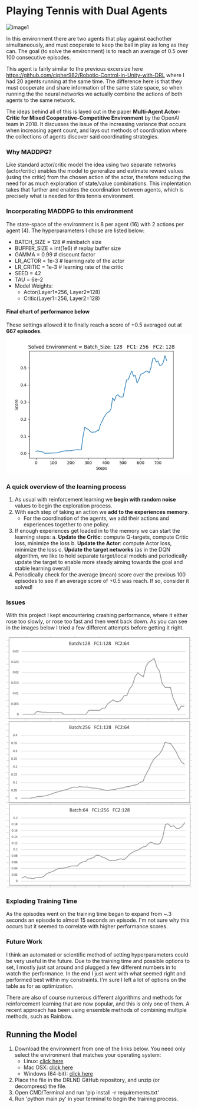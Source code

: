 [image1]: https://user-images.githubusercontent.com/10624937/42135623-e770e354-7d12-11e8-998d-29fc74429ca2.gif "Trained Agent"
[image2]: https://raw.githubusercontent.com/cipher982/playing-tennis-deep-reinforcement-learning/master/images/Screen%20Shot%202019-01-15%20at%2011.06.50%20PM.png
[image3]:https://raw.githubusercontent.com/cipher982/playing-tennis-deep-reinforcement-learning/master/images/final_model_performance.png


# Playing Tennis with Dual Agents
![image1]

In this environment there are two agents that play against eachother simultaneously, and must cooperate to keep the ball in play as long as they can. The goal (to solve the environment) is to reach an average of 0.5 over 100 consecutive episodes.

This agent is fairly similar to the previous excersize here https://github.com/cipher982/Robotic-Control-in-Unity-with-DRL where I had 20 agents running at the same time. The difference here is that they must cooperate and share information of the same state space, so when running the the neural networks we actually combine the actions of both agents to the same network.

The ideas behind all of this is layed out in the paper **Multi-Agent Actor-Critic for Mixed
Cooperative-Competitive Environment** by the OpenAI team in 2018. It discusses the issue of the increasing variance that occurs when increasing agent count, and lays out methods of coordination where the collections of agents discover said coordinating strategies.

### Why MADDPG?
Like standard actor/critic model the idea using two separate networks (actor/critic) enables the model to generalize and estimate reward values (using the critic) from the chosen action of the actor, therefore reducing the need for as much exploration of state/value combinations. This implentation takes that further and enables the coordination between agents, which is precisely what is needed for this tennis environment.

### Incorporating MADDPG to this environment
The state-space of the environment is 8 per agent (16) with 2 actions per agent (4). The hyperparameters I chose are listed below:
- BATCH_SIZE = 128        # minibatch size
- BUFFER_SIZE = int(1e6)  # replay buffer size
- GAMMA = 0.99            # discount factor
- LR_ACTOR = 1e-3         # learning rate of the actor
- LR_CRITIC = 1e-3        # learning rate of the critic
- SEED = 42
- TAU = 6e-2    
- Model Weights:
    - Actor(Layer1=256, Layer2=128) 
    - Critic(Layer1=256, Layer2=128)
    
#### Final chart of performance below
These settings allowed it to finally reach a score of +0.5 averaged out at **667 episodes**.
![image3]
  
### A quick overview of the learning process
1. As usual with reinforcement learning we **begin with random noise** values to begin the exploration process. 
2. With each step of taking an action we **add to the experiences memory**.
    - For the coordination of the agents, we add their actions and experiences together to one policy.
3. If enough experiences get loaded in to the memory we can start the learning steps:
    a. **Update the Critic**: compute Q-targets, compute Critic loss, minimize the loss
    b. **Update the Actor**: compute Actor loss, minimize the loss
    c. **Update the target networks** (as in the DQN algorithm, we like to hold separate target/local models and periodically update the target to enable more steady aiming towards the goal and stable learning overall)
4. Periodically check for the average (mean) score over the previous 100 episodes to see if an average score of +0.5 was reach. If so, consider it solved!

### Issues
With this project I kept encountering crashing performance, where it either rose too slowly, or rose too fast and then went back down. As you can see in the images below I tried a few different attempts before getting it right.

![image2]

### Exploding Training Time
As the episodes went on the training time began to expand from ~.3 seconds an episode to almost 15 seconds an episode. I'm not sure why this occurs but it seemed to correlate with higher performance scores.


### Future Work
I think an automated or scientific method of setting hyperparameters could be very useful in the future. Due to the training time and possible options to set, I mostly just sat around and plugged a few different numbers in to watch the performance. In the end I just went with what seemed right and performed best within my constraints. I'm sure I left a lot of options on the table as for as optimization. 

There are also of course numerous different algorithms and methods for reinforcement learning that are now popular, and this is only one of them. A recent approach has been using ensemble methods of combining multiple methods, such as Rainbow.


## Running the Model
1. Download the environment from one of the links below. You need only select the environment that matches your operating system:
    - Linux: [click here](https://s3-us-west-1.amazonaws.com/udacity-drlnd/P2/Reacher/Reacher_Linux.zip)
    - Mac OSX: [click here](https://s3-us-west-1.amazonaws.com/udacity-drlnd/P2/Reacher/Reacher.app.zip)
    - Windows (64-bit): [click here](https://s3-us-west-1.amazonaws.com/udacity-drlnd/P2/Reacher/Reacher_Windows_x86_64.zip)
2. Place the file in the DRLND GitHub repository, and unzip (or decompress) the file.
3. Open CMD/Terminal and run 'pip install -r requirements.txt'
4. Run 'python main.py' in your terminal to begin the training process.



